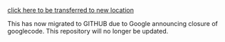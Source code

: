 [click here to be transferred to new location](http://www.mwosd.com/)

This has now migrated to GITHUB due to Google announcing closure of googlecode.
This repository will no longer be updated.